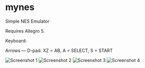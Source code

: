 mynes
=====

Simple NES Emulator

Requires Allegro 5.

Keyboard:

Arrows — D-pad.
XZ = AB, A = SELECT, S = START

![Screenshot 1](http://stackfault.net/mynes/mynes_1.png)
![Screenshot 2](http://stackfault.net/mynes/mynes_2.png)
![Screenshot 3](http://stackfault.net/mynes/mynes_3.png)
![Screenshot 4](http://stackfault.net/mynes/mynes_4.png)
